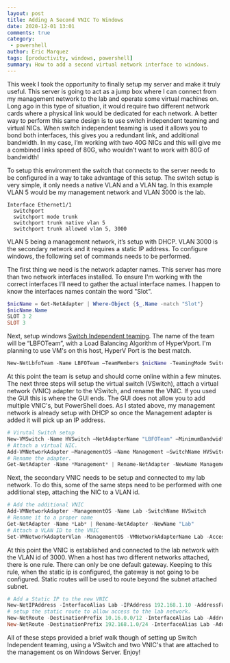 ```yaml
---
layout: post
title: Adding A Second VNIC To Windows
date: 2020-12-01 13:01
comments: true
category: 
 - powershell
author: Eric Marquez
tags: [productivity, windows, powershell]
summary: How to add a second virtual network interface to windows.
---
```


This week I took the opportunity to finally setup my server and make it truly useful.  This server is going to act as a jump box where I can connect from my management network to the lab and operate some virtual machines on.  Long ago in this type of situation, it would require two different network cards where a physical link would be dedicated for each network.  A better way to perform this same design is to use switch independent teaming and virtual NICs.  When switch independent teaming is used it allows you to bond both interfaces, this gives you a redundant link, and additional bandwidth.  In my case, I’m working with two 40G NICs and this will give me a combined links speed of 80G, who wouldn’t want to work with 80G of bandwidth!

To setup this environment the switch that connects to the server needs to be configured in a way to take advantage of this setup. The switch setup is very simple, it only needs a native VLAN and a VLAN tag.  In this example VLAN 5 would be my management network and VLAN 3000 is the lab.

```
Interface Ethernet1/1
  switchport
  switchport mode trunk
  switchport trunk native vlan 5
  switchport trunk allowed vlan 5, 3000

```

VLAN 5 being a management network, it’s setup with DHCP.  VLAN 3000 is the secondary network and it  requires a static IP address.
To configure windows, the following set of commands needs to be performed.

The first thing we need is the network adapter names.  This server has more than two network interfaces installed. To ensure I'm working with the correct interfaces I’ll need to gather the actual interface names.  I happen to know the interfaces names contain the word "Slot".

```powershell
$nicName = Get-NetAdapter | Where-Object {$_.Name -match "Slot"}
$nicName.Name
SLOT 3 2
SLOT 3

```

Next, setup windows [Switch Independent teaming](https://docs.microsoft.com/en-us/windows-server/networking/technologies/nic-teaming/nic-teaming-settings).  The name of the team will be 
“LBFOTeam”, with a Load Balancing Algorithm of HyperVport.  I'm planning to use VM's on this host, HyperV Port is the best match.

```powershell
New-NetLbfoTeam -Name LBFOTeam –TeamMembers $nicName -TeamingMode SwitchIndependent -LoadBalancingAlgorithm HyperVPort -Confirm:$false
```

At this point the team is setup and should come online within a few minutes.  The next three steps will setup the virtual switch (VSwitch), attach a virtual network (VNIC) adapter to the VSwitch, and rename the VNIC. If you used the GUI this is where the GUI ends.  The GUI does not allow you to add multiple VNIC's, but PowerShell does.  As I stated above, my management network is already setup with DHCP so once the Management adapter is added it will pick up an IP address.

```powershell
# Virutal Switch setup
New-VMSwitch -Name HVSwitch –NetAdapterName "LBFOTeam" –MinimumBandwidthMode Weight –AllowManagementOS $false
# Attach a virtual NIC.
Add-VMNetworkAdapter –ManagementOS –Name Management –SwitchName HVSwitch
# Rename the adapter.
Get-NetAdapter -Name *Management* | Rename-NetAdapter -NewName Management
```

Next, the secondary VNIC needs to be setup and connected to my lab network.  To do this, some of the same steps need to be performed with one additional step, attaching the NIC to a VLAN id.

```powershell
# Add the additional VNIC
Add-VMNetworkAdapter -ManagementOS -Name Lab -SwitchName HVSwitch
# Rename it to a proper name
Get-NetAdapter -Name *Lab* | Rename-NetAdapter -NewName "Lab"
# Attach a VLAN ID to the VNIC
Set-VMNetworkAdapterVlan -ManagementOS -VMNetworkAdapterName Lab -Access -VlanId 3000
```

At this point the VNIC is established and connected to the lab network with the VLAN id of 3000.  When a host has two different networks attached, there is one rule.  There can only be one default gateway.  Keeping to this rule, when the static ip is configured, the gateway is not going to be configured.  Static routes will be used to route beyond the subnet attached subnet.

```powershell
# Add a Static IP to the new VNIC
New-NetIPAddress -InterfaceAlias Lab -IPAddress 192.168.1.10 -AddressFamily IPv4 -PrefixLength 24
# setup the static route to allow access to the lab network.
New-NetRoute -DestinationPrefix 10.16.0.0/12 -InterfaceAlias Lab -AddressFamily IPv4 -NextHop 192.168.1.1
New-NetRoute -DestinationPrefix 192.168.1.0/24 -InterfaceAlias Lab -AddressFamily IPv4 -NextHop 192.168.1.1
```

All of these steps provided a brief walk though of setting up Switch Independent teaming, using a VSwitch and two VNIC's that are attached to the management os on Windows Server.  Enjoy!
